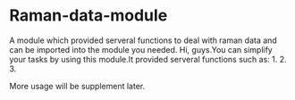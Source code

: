 # Raman-data-module
A module which provided serveral functions to deal with raman data and can be imported into the module you needed.
Hi, guys.You can simplify your tasks by using this module.It provided serveral functions such as:
1. 
2. 
3. 

More usage will be supplement later.
